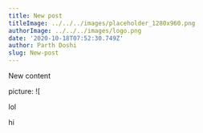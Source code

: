 ```yaml
---
title: New post
titleImage: ../../../images/placeholder_1280x960.png
authorImage: ../../../images/logo.png
date: '2020-10-18T07:52:30.749Z'
author: Parth Doshi
slug: New-post
---
```

New content

picture: !\[

lol

hi